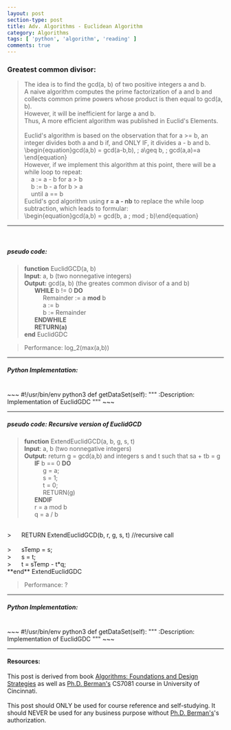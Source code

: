 ```yaml
---
layout: post
section-type: post
title: Adv. Algorithms - Euclidean Algorithm
category: Algorithms
tags: [ 'python', 'algorithm', 'reading' ]
comments: true
---
```

<head>
<script src='https://cdnjs.cloudflare.com/ajax/libs/mathjax/2.7.5/latest.js?config=TeX-MML-AM_CHTML' async></script>
</head>

### Greatest common divisor:
>The idea is to find the gcd(a, b) of two positive integers a and b.<br>
>A naive algorithm computes the prime factorization of a and b and collects common prime powers whose product is then equal to gcd(a, b).<br>
>However, it will be inefficient for large a and b.<br>
>Thus, A more efficient algorithm was published in Euclid's Elements.<br>
><br>
>Euclid's algorithm is based on the observation that for a >= b, an integer divides both a and b if, and ONLY IF, it divides a - b and b.
>\begin{equation}gcd(a,b) = gcd(a-b,b), \; a\geq b, \; gcd(a,a)=a \end{equation}<br>
>However, if we implement this algorithm at this point, there will be a while loop to repeat:<br>
>&nbsp;&nbsp;&nbsp;&nbsp;a := a - b for a > b<br>
>&nbsp;&nbsp;&nbsp;&nbsp;b := b - a for b > a<br>
>&nbsp;&nbsp;&nbsp;&nbsp;until a == b<br>
>Euclid's gcd algorithm using **r = a - nb** to replace the while loop subtraction, which leads to formular:<br>
>\begin{equation}gcd(a,b) = gcd(b, a \; mod \; b)\end{equation}

<hr>
<br>

##### pseudo code:
>**function** EuclidGCD(a, b) <br>
>**Input**: a, b (two nonnegative integers)<br>
>**Output:** gcd(a, b) (the greates common divisor of a and b) <br>
>&nbsp;&nbsp;&nbsp;&nbsp;&nbsp; **WHILE** b != 0 **DO**<br>
>&nbsp;&nbsp;&nbsp;&nbsp;&nbsp;&nbsp;&nbsp;&nbsp;&nbsp;&nbsp; Remainder := a **mod** b<br>
>&nbsp;&nbsp;&nbsp;&nbsp;&nbsp;&nbsp;&nbsp;&nbsp;&nbsp;&nbsp; a := b<br>
>&nbsp;&nbsp;&nbsp;&nbsp;&nbsp;&nbsp;&nbsp;&nbsp;&nbsp;&nbsp; b := Remainder<br>
>&nbsp;&nbsp;&nbsp;&nbsp;&nbsp; **ENDWHILE**<br>
>&nbsp;&nbsp;&nbsp;&nbsp;&nbsp; **RETURN(a)**<br>
**end** EuclidGDC <br>

>Performance: log_2(max(a,b))

<hr>

##### Python Implementation:
<br>
~~~ 
#!/usr/bin/env python3
def getDataSet(self):
        """
        :Description: Implementation of EuclidGDC
        """
~~~
<br>

<hr>

##### pseudo code: Recursive version of EuclidGCD
>**function** ExtendEuclidGCD(a, b, g, s, t) <br>
>**Input**: a, b (two nonnegative integers)<br>
>**Output:** return g = gcd(a,b) and integers s and t such that sa + tb = g<br>
>&nbsp;&nbsp;&nbsp;&nbsp;&nbsp; **IF** b == 0 **DO**<br>
>&nbsp;&nbsp;&nbsp;&nbsp;&nbsp;&nbsp;&nbsp;&nbsp;&nbsp;&nbsp; g = a;<br>
>&nbsp;&nbsp;&nbsp;&nbsp;&nbsp;&nbsp;&nbsp;&nbsp;&nbsp;&nbsp; s = 1;<br>
>&nbsp;&nbsp;&nbsp;&nbsp;&nbsp;&nbsp;&nbsp;&nbsp;&nbsp;&nbsp; t = 0;<br>
>&nbsp;&nbsp;&nbsp;&nbsp;&nbsp;&nbsp;&nbsp;&nbsp;&nbsp;&nbsp; RETURN(g)<br>
>&nbsp;&nbsp;&nbsp;&nbsp;&nbsp; **ENDIF**<br>
>&nbsp;&nbsp;&nbsp;&nbsp;&nbsp; r = a mod b<br>
>&nbsp;&nbsp;&nbsp;&nbsp;&nbsp; q = a / b<br>
<br>
>&nbsp;&nbsp;&nbsp;&nbsp;&nbsp; RETURN ExtendEuclidGCD(b, r, g, s, t) //recursive call<br>
<br>
>&nbsp;&nbsp;&nbsp;&nbsp;&nbsp; sTemp = s;<br>
>&nbsp;&nbsp;&nbsp;&nbsp;&nbsp; s = t;<br>
>&nbsp;&nbsp;&nbsp;&nbsp;&nbsp; t = sTemp - t*q;<br>
**end** ExtendEuclidGDC <br>

>Performance: ?

<hr>

##### Python Implementation:
<br>
~~~ 
#!/usr/bin/env python3
def getDataSet(self):
        """
        :Description: Implementation of EuclidGDC
        """
~~~

<br>
<hr>

#### Resources:
This post is derived from book [Algorithms: Foundations and Design Strategies](https://www.google.com/url?sa=t&rct=j&q=&esrc=s&source=web&cd=1&cad=rja&uact=8&ved=2ahUKEwjXxpDXqZvdAhUF9IMKHd-EBBMQFjAAegQIChAB&url=https%3A%2F%2Fwww.amazon.com%2FAlgorithms-Foundations-Strategies-Kenneth-Berman%2Fdp%2F0692993762&usg=AOvVaw3nkti_AUzVC1V8GF_CMFlH) as well as [Ph.D. Berman's](https://eecs.ceas.uc.edu/~berman/) CS7081 course in University of Cincinnati.
<br><br>
This post should ONLY be used for course reference and self-studying. It should NEVER be used for any business purpose without [Ph.D. Berman's](https://eecs.ceas.uc.edu/~berman/)'s authorization.
<br>
